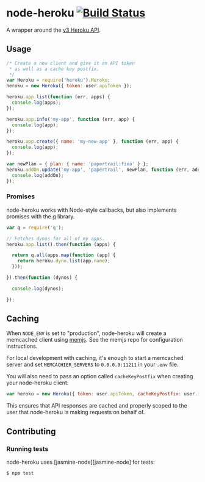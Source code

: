 # node-heroku [![Build Status](https://travis-ci.org/jclem/node-heroku.png?branch=development)](https://travis-ci.org/jclem/node-heroku)

A wrapper around the [v3 Heroku API][platform-api-reference].

## Usage

```javascript
/* Create a new client and give it an API token
 * as well as a cache key postfix.
 */
var Heroku = require('heroku').Heroku;
heroku = new Heroku({ token: user.apiToken });

heroku.app.list(function (err, apps) {
  console.log(apps);
});

heroku.app.info('my-app', function (err, app) {
  console.log(app);
});

heroku.app.create({ name: 'my-new-app' }, function (err, app) {
  console.log(app);
});

var newPlan = { plan: { name: 'papertrail:fixa' } };
heroku.addOn.update('my-app', 'papertrail', newPlan, function (err, addOn) {
  console.log(addOn);
});
```

### Promises

node-heroku works with Node-style callbacks, but also implements promises with the [q][q] library.

```javascript
var q = require('q');

// Fetches dynos for all of my apps.
heroku.app.list().then(function (apps) {

  return q.all(apps.map(function (app) {
    return heroku.dyno.list(app.name);
  }));

}).then(function (dynos) {

  console.log(dynos);

});
```

## Caching

When `NODE_ENV` is set to "production", node-heroku will create a memcached client using [memjs][memjs]. See the memjs repo for configuration instructions.

For local development with caching, it's enough to start a memcached server and set `MEMCACHIER_SERVERS` to `0.0.0.0:11211` in your `.env` file.

You will also need to pass an option called `cacheKeyPostfix` when creating your node-heroku client:

```javascript
var heroku = new Heroku({ token: user.apiToken, cacheKeyPostfix: user.id });
```

This ensures that API responses are cached and properly scoped to the user that node-heroku is making requests on behalf of.

## Contributing

### Running tests

node-heroku uses [jasmine-node][jasmine-node] for tests:

```javascript
$ npm test
```

[platform-api-reference]: https://devcenter.heroku.com/articles/platform-api-reference
[q]: https://github.com/kriskowal/q
[memjs]: https://github.com/alevy/memjs
[jasmien-node]: https://github.com/mhevery/jasmine-node
